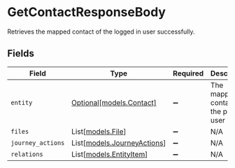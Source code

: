 # GetContactResponseBody

Retrieves the mapped contact of the logged in user successfully.


## Fields

| Field                                                      | Type                                                       | Required                                                   | Description                                                |
| ---------------------------------------------------------- | ---------------------------------------------------------- | ---------------------------------------------------------- | ---------------------------------------------------------- |
| `entity`                                                   | [Optional[models.Contact]](../models/contact.md)           | :heavy_minus_sign:                                         | The mapped contact of the portal user                      |
| `files`                                                    | List[[models.File](../models/file.md)]                     | :heavy_minus_sign:                                         | N/A                                                        |
| `journey_actions`                                          | List[[models.JourneyActions](../models/journeyactions.md)] | :heavy_minus_sign:                                         | N/A                                                        |
| `relations`                                                | List[[models.EntityItem](../models/entityitem.md)]         | :heavy_minus_sign:                                         | N/A                                                        |